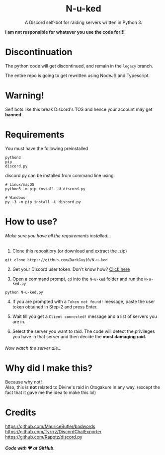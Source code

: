 <h1 align="center">N-u-ked</h1>
<p align="center">A Discord self-bot for raiding servers written in Python 3.</p>

**I am not responsible for whatever you use the code for!!!**

# Discontinuation

The python code will get discontinued, and remain in the `legacy` branch.

The entire repo is going to get rewritten using NodeJS and Typescript.

# Warning!
Self bots like this break Discord's TOS and hence your account may get **banned**. <br>

# Requirements
You must have the following preinstalled
```
python3
pip 
discord.py
```
discord.py can be installed from command line using:
```
# Linux/macOS
python3 -m pip install -U discord.py

# Windows
py -3 -m pip install -U discord.py
```

# How to use?
###### Make sure you have all the requirements installed...
1. Clone this repositiory (or download and extract the .zip)
```
git clone https://github.com/DarkGuy10/N-u-ked
```
2. Get your Discord user token. Don't know how? [Click here](https://github.com/Tyrrrz/DiscordChatExporter/wiki/Obtaining-Token-and-Channel-IDs#how-to-get-a-user-token)

3. Open a command prompt, `cd` into the `N-u-ked` folder and run the `N-u-ked.py`
```
python N-u-ked.py
```
4. If you are prompted with a `Token not found!` message, paste the user token obtained in Step-2 and press Enter.

5. Wait till you get a `Client connected!` message and a list of servers you are in.

6. Select the server you want to raid. The code will detect the privileges you have in that server and then decide the **most damaging raid.**

###### Now watch the server die...

# Why did I make this?
Because why not! <br>
Also, this is **not** related to Divine's raid in Otogakure in any way. (except the fact that it gave me the idea to make this lol)

# Credits
https://github.com/MauriceButler/badwords <br>
https://github.com/Tyrrrz/DiscordChatExporter <br>
https://github.com/Rapptz/discord.py <br>

##### Code with ❤️ at GitHub.
